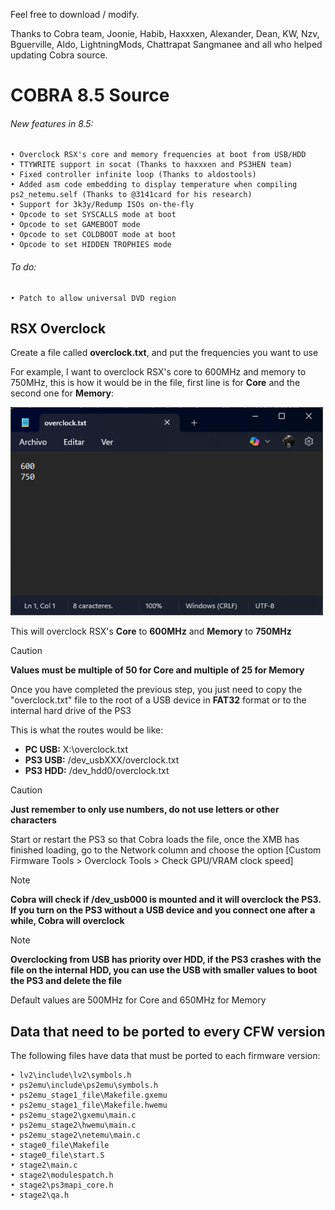 Feel free to download / modify.

Thanks to Cobra team, Joonie, Habib, Haxxxen, Alexander, Dean, KW, Nzv, Bguerville, Aldo, LightningMods, Chattrapat Sangmanee and all who helped updating Cobra source.

# COBRA 8.5 Source

###### New features in 8.5:
    • Overclock RSX's core and memory frequencies at boot from USB/HDD
    • TTYWRITE support in socat (Thanks to haxxxen and PS3HEN team)
    • Fixed controller infinite loop (Thanks to aldostools)
    • Added asm code embedding to display temperature when compiling ps2_netemu.self (Thanks to @3141card for his research)
    • Support for 3k3y/Redump ISOs on-the-fly  
    • Opcode to set SYSCALLS mode at boot
    • Opcode to set GAMEBOOT mode
    • Opcode to set COLDBOOT mode at boot
    • Opcode to set HIDDEN TROPHIES mode
    
###### To do:
    • Patch to allow universal DVD region

## RSX Overclock
Create a file called **overclock.txt**, and put the frequencies you want to use

For example, I want to overclock RSX's core to 600MHz and memory to 750MHz, this is how it would be in the file, first line is for **Core** and the second one for **Memory**:

<img src="https://raw.githubusercontent.com/Evilnat/Cobra-PS3/master/overclock.png" width="500">

This will overclock RSX's **Core** to **600MHz** and **Memory** to **750MHz**

> [!CAUTION]
> **Values must be multiple of 50 for Core and multiple of 25 for Memory**

Once you have completed the previous step, you just need to copy the "overclock.txt" file to the root of a USB device in **FAT32** format or to the internal hard drive of the PS3

This is what the routes would be like:

- **PC USB:**  X:\overclock.txt
- **PS3 USB:** /dev_usbXXX/overclock.txt
- **PS3 HDD:** /dev_hdd0/overclock.txt

> [!CAUTION]
> **Just remember to only use numbers, do not use letters or other characters**

Start or restart the PS3 so that Cobra loads the file, once the XMB has finished loading, go to the Network column and choose the option [Custom Firmware Tools > Overclock Tools > Check GPU/VRAM clock speed]

> [!NOTE]
> **Cobra will check if /dev_usb000 is mounted and it will overclock the PS3. If you turn on the PS3 without a USB device and  you connect one after a while, Cobra will overclock**

>[!NOTE]
> **Overclocking from USB has priority over HDD, if the PS3 crashes with the file on the internal HDD, you can use the USB with smaller values ​​to boot the PS3 and delete the file**

Default values are 500MHz for Core and 650MHz for Memory

## Data that need to be ported to every CFW version

The following files have data that must be ported to each firmware version:

    • lv2\include\lv2\symbols.h
    • ps2emu\include\ps2emu\symbols.h
    • ps2emu_stage1_file\Makefile.gxemu
    • ps2emu_stage1_file\Makefile.hwemu
    • ps2emu_stage2\gxemu\main.c
    • ps2emu_stage2\hwemu\main.c
    • ps2emu_stage2\netemu\main.c
    • stage0_file\Makefile
    • stage0_file\start.S
    • stage2\main.c
    • stage2\modulespatch.h
    • stage2\ps3mapi_core.h
    • stage2\qa.h
